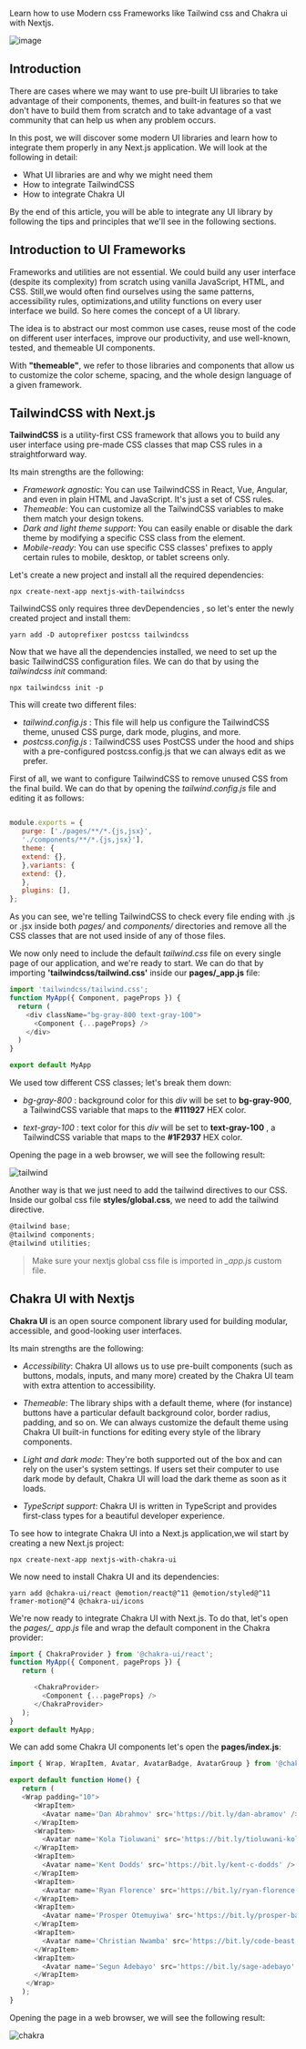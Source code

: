 
Learn how to use Modern css Frameworks like Tailwind css and Chakra ui with Nextjs.

![image](https://github.com/Codingforhackers/eincode_blog/blob/main/CSS%20frameworks%20with%20Nextjs/Eincode.png?raw=true)


## Introduction

There are cases where we may want to use pre-built UI libraries to take advantage
of their components, themes, and built-in features so that we don't have to build them
from scratch and to take advantage of a vast community that can help us when any
problem occurs.

In this post, we will discover some modern UI libraries and learn how to integrate
them properly in any Next.js application. We will look at the following in detail:

   - What UI libraries are and why we might need them
   - How to integrate TailwindCSS
   - How to integrate Chakra UI

By the end of this article, you will be able to integrate any UI library by following the tips
and principles that we'll see in the following sections.

## Introduction to UI Frameworks

Frameworks and utilities are not essential. We could build any user interface (despite its complexity) from scratch using vanilla JavaScript, HTML, and CSS. Still,we would often find ourselves using the same patterns, accessibility rules, optimizations,and utility functions on every user interface we build. So here comes the concept of a UI library.

The idea is to abstract our most common use cases, reuse most of the code on different user interfaces, improve our productivity, and use well-known, tested, and themeable UI components.

With **"themeable"**, we refer to those libraries and components that allow us to customize the color scheme, spacing, and the whole design language of a given framework.

## TailwindCSS with Next.js

**TailwindCSS** is a utility-first CSS framework that allows you to build any user interface
using pre-made CSS classes that map CSS rules in a straightforward way.

Its main strengths are the following:

  - *Framework agnostic*: You can use TailwindCSS in React, Vue, Angular, and even in plain HTML and JavaScript. It's just a set of CSS rules.
  - *Themeable*: You can customize all the TailwindCSS variables to
make them match your design tokens.
  - *Dark and light theme support*: You can easily enable or disable the dark theme by modifying a specific CSS class from the *<html>* element.
  - *Mobile-ready*: You can use specific CSS classes' prefixes to apply certain rules to
mobile, desktop, or tablet screens only.


Let's create a new project and install all the required dependencies:

`npx create-next-app nextjs-with-tailwindcss`

TailwindCSS only requires three devDependencies , so let's enter the newly created
project and install them:

`yarn add -D autoprefixer postcss tailwindcss`

Now that we have all the dependencies installed, we need to set up the basic TailwindCSS
configuration files. We can do that by using the *tailwindcss init* command:

`npx tailwindcss init -p`

This will create two different files:

 - *tailwind.config.js* : This file will help us configure the TailwindCSS theme,
unused CSS purge, dark mode, plugins, and more.
 - *postcss.config.js* : TailwindCSS uses PostCSS under the hood and ships
with a pre-configured postcss.config.js that we can always edit as we prefer.

First of all, we want to configure TailwindCSS to remove unused CSS from the final build.
We can do that by opening the *tailwind.config.js* file and editing it as follows:

```js

module.exports = {
   purge: ['./pages/**/*.{js,jsx}',
   './components/**/*.{js,jsx}'],
   theme: {
   extend: {},
   },variants: {
   extend: {},
   },
   plugins: [],
};

```
As you can see, we're telling TailwindCSS to check every file ending with .js or .jsx
inside both *pages/* and *components/* directories and remove all the CSS classes that
are not used inside of any of those files.

We now only need to include the default *tailwind.css* file on every single page of
our application, and we're ready to start. We can do that by importing **'tailwindcss/tailwind.css'** inside our **pages/_app.js** file:


```js
import 'tailwindcss/tailwind.css';
function MyApp({ Component, pageProps }) {
  return (
    <div className="bg-gray-800 text-gray-100">
      <Component {...pageProps} />
    </div>
  )
}

export default MyApp

```
We used tow different CSS classes; let's break them down:
	
  - *bg-gray-800* : background color for this *div* will be set to **bg-gray-900**, a TailwindCSS variable that maps to the **#111927** HEX color.
	
  - *text-gray-100* : text color for this *div* will be set to **text-gray-100** , a TailwindCSS variable that maps to the **#1F2937** HEX color.
	
Opening the page in a web browser, we will see the following result:
	
![tailwind](https://github.com/Codingforhackers/eincode_blog/blob/main/CSS%20frameworks%20with%20Nextjs/tailwind.png)

Another way is that we just need to add the tailwind directives to our CSS.
Inside our golbal css file **styles/global.css**, we need to add the tailwind directive.

```js
@tailwind base; 
@tailwind components; 
@tailwind utilities;

````

>Make sure your nextjs global css file is imported in *_app.js* custom file.



## Chakra UI with Nextjs

**Chakra UI** is an open source component library used for building modular, accessible,
and good-looking user interfaces.

Its main strengths are the following:

  - *Accessibility*: Chakra UI allows us to use pre-built components (such as buttons, modals, inputs, and many more) created by the Chakra UI team with extra attention to accessibility.

  - *Themeable*: The library ships with a default theme, where (for instance) buttons have a particular default background color, border radius, padding, and so on. We can always customize the default theme using Chakra UI built-in functions for editing every style of the library components.

  - *Light and dark mode*: They're both supported out of the box and can rely on the user's system settings. If users set their computer to use dark mode by default, Chakra UI will load the dark theme as soon as it loads. 

  - *TypeScript support*: Chakra UI is written in TypeScript and provides first-class types for a beautiful developer experience.

To see how to integrate Chakra UI into a Next.js application,we wil start by creating a new Next.js project:

`npx create-next-app nextjs-with-chakra-ui`

We now need to install Chakra UI and its dependencies:

`yarn add @chakra-ui/react @emotion/react@^11 @emotion/styled@^11 framer-motion@^4 @chakra-ui/icons`

We're now ready to integrate Chakra UI with Next.js. To do that, let's open the *pages/_
app.js* file and wrap the default **<Component />** component in the Chakra provider:

```js
import { ChakraProvider } from '@chakra-ui/react';
function MyApp({ Component, pageProps }) {
   return (

      <ChakraProvider>
        <Component {...pageProps} />
      </ChakraProvider>
   );
}
export default MyApp;

```
We can add some Chakra UI components let's open the **pages/index.js**:

```js
import { Wrap, WrapItem, Avatar, AvatarBadge, AvatarGroup } from '@chakra-ui/react';

export default function Home() {
   return (
   <Wrap padding="10">
	  <WrapItem>
	    <Avatar name='Dan Abrahmov' src='https://bit.ly/dan-abramov' />
	  </WrapItem>
	  <WrapItem>
	    <Avatar name='Kola Tioluwani' src='https://bit.ly/tioluwani-kolawole' />
	  </WrapItem>
	  <WrapItem>
	    <Avatar name='Kent Dodds' src='https://bit.ly/kent-c-dodds' />
	  </WrapItem>
	  <WrapItem>
	    <Avatar name='Ryan Florence' src='https://bit.ly/ryan-florence' />
	  </WrapItem>
	  <WrapItem>
	    <Avatar name='Prosper Otemuyiwa' src='https://bit.ly/prosper-baba' />
	  </WrapItem>
	  <WrapItem>
	    <Avatar name='Christian Nwamba' src='https://bit.ly/code-beast' />
	  </WrapItem>
	  <WrapItem>
	    <Avatar name='Segun Adebayo' src='https://bit.ly/sage-adebayo' />
	  </WrapItem>
	</Wrap>
   );
}

```
Opening the page in a web browser, we will see the following result:

![chakra](https://github.com/Codingforhackers/eincode_blog/blob/main/CSS%20frameworks%20with%20Nextjs/chakraexample.png)
